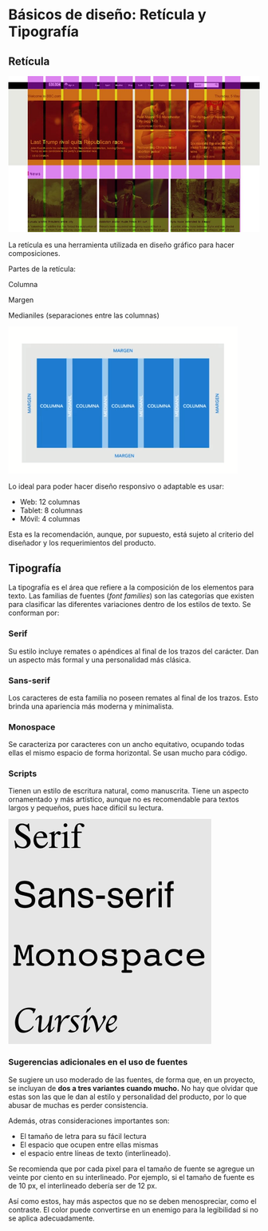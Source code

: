 # Básicos de diseño: Retícula y Tipografía

## Retícula

![Image.tiff](B%C3%A1sicos%20de%20dise%C3%B1o:%20Ret%C3%ADcula%20y%20Tipograf%C3%ADa.assets/Image.tiff)

La retícula es una herramienta utilizada en diseño gráfico para hacer composiciones.

Partes de la retícula:

   Columna

   Margen

   Medianiles (separaciones entre las columnas)

![Image.tiff](B%C3%A1sicos%20de%20dise%C3%B1o:%20Ret%C3%ADcula%20y%20Tipograf%C3%ADa.assets/Image%20(2).tiff)

Lo ideal para poder hacer diseño responsivo o adaptable es usar:

- Web: 12 columnas
- Tablet: 8 columnas
- Móvil: 4 columnas

Esta es la recomendación, aunque, por supuesto, está sujeto al criterio del diseñador y los requerimientos del producto.

## Tipografía

La tipografía es el área que refiere a la composición de los elementos para texto. Las familias de fuentes (*font families*) son las categorías que existen para clasificar las diferentes variaciones dentro de los estilos de texto. Se conforman por:

### Serif

Su estilo incluye remates o apéndices al final de los trazos del carácter. Dan un aspecto más formal y una personalidad más clásica.

### Sans-serif

Los caracteres de esta familia no poseen remates al final de los trazos. Esto brinda una apariencia más moderna y minimalista.

### Monospace

Se caracteriza por caracteres con un ancho equitativo, ocupando todas ellas el mismo espacio de forma horizontal. Se usan mucho para código.

### Scripts

Tienen un estilo de escritura natural, como manuscrita. Tiene un aspecto ornamentado y más artístico, aunque no es recomendable para textos largos y pequeños, pues hace difícil su lectura.

![Image.tiff](B%C3%A1sicos%20de%20dise%C3%B1o:%20Ret%C3%ADcula%20y%20Tipograf%C3%ADa.assets/Image%20(3).tiff)

### Sugerencias adicionales en el uso de fuentes

Se sugiere un uso moderado de las fuentes, de forma que, en un proyecto, se incluyan de **dos a tres variantes cuando mucho.** No hay que olvidar que estas son las que le dan al estilo y personalidad del producto, por lo que abusar de muchas es perder consistencia.

Además, otras consideraciones importantes son:

- El tamaño de letra para su fácil lectura
- El espacio que ocupen entre ellas mismas
- el espacio entre líneas de texto (interlineado).

Se recomienda que por cada pixel para el tamaño de fuente se agregue un veinte por ciento en su interlineado. Por ejemplo, si el tamaño de fuente es de 10 px, el interlineado debería ser de 12 px.

Así como estos, hay más aspectos que no se deben menospreciar, como el contraste. El color puede convertirse en un enemigo para la legibilidad si no se aplica adecuadamente.

